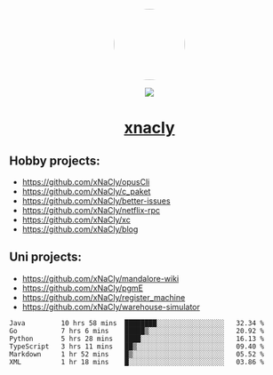 <p align="center">
  <img style="border-radius: 100px" width="128" height="128" src="https://avatars.githubusercontent.com/u/47723417?v=4"/>
</p>
<p align="center">
  <img src="https://komarev.com/ghpvc/?username=xnacly&&style=flat-square"/>
</p>

<h1 align="center"><a href="https://xnacly.me"> xnacly</a> </h1>

## Hobby projects:
- https://github.com/xNaCly/opusCli
- https://github.com/xNaCly/c_paket
- https://github.com/xNaCly/better-issues
- https://github.com/xNaCly/netflix-rpc
- https://github.com/xNaCly/xc
- https://github.com/xNaCly/blog

## Uni projects:
- https://github.com/xNaCly/mandalore-wiki
- https://github.com/xNaCly/pgmE
- https://github.com/xNaCly/register_machine
- https://github.com/xNaCly/warehouse-simulator


<!--START_SECTION:waka-->

```text
Java         10 hrs 58 mins  ████████░░░░░░░░░░░░░░░░░   32.34 %
Go           7 hrs 6 mins    █████▒░░░░░░░░░░░░░░░░░░░   20.92 %
Python       5 hrs 28 mins   ████░░░░░░░░░░░░░░░░░░░░░   16.13 %
TypeScript   3 hrs 11 mins   ██▒░░░░░░░░░░░░░░░░░░░░░░   09.40 %
Markdown     1 hr 52 mins    █▒░░░░░░░░░░░░░░░░░░░░░░░   05.52 %
XML          1 hr 18 mins    █░░░░░░░░░░░░░░░░░░░░░░░░   03.86 %
```

<!--END_SECTION:waka-->
